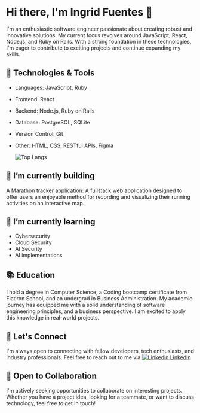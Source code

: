 # Hi there, I'm Ingrid Fuentes 👋

I'm an enthusiastic software engineer passionate about creating robust and innovative solutions. My current focus revolves around JavaScript, React, Node.js, and Ruby on Rails. With a strong foundation in these technologies, I'm eager to contribute to exciting projects and continue expanding my skills.

## 🔧 Technologies & Tools
- Languages: JavaScript, Ruby
- Frontend: React
- Backend: Node.js, Ruby on Rails
- Database: PostgreSQL, SQLite
- Version Control: Git
- Other: HTML, CSS, RESTful APIs, Figma

  ![Top Langs](https://github-readme-stats.vercel.app/api/top-langs/?username=IngridFuentes&theme=ambient_gradient)

## 🔭 I’m currently building 
A Marathon tracker application: A fullstack web application designed to offer users an enjoyable method for recording and visualizing their running activities on an interactive map.

## 🌱 I’m currently learning

- Cybersecurity
- Cloud Security
- AI Security
- AI implementations

## 📚 Education
I hold a degree in Computer Science, a Coding bootcamp certificate from Flatiron School, and an undergrad in Business Administration. My academic journey has equipped me with a solid understanding of software engineering principles, and a business perspective. I am excited to apply this knowledge in real-world projects.

## 💬 Let's Connect
I'm always open to connecting with fellow developers, tech enthusiasts, and industry professionals. Feel free to reach out to me via [![Linkedin](https://i.stack.imgur.com/gVE0j.png) LinkedIn](https://www.linkedin.com/in/ingrid-fuentesm/)

## 🤝 Open to Collaboration
I'm actively seeking opportunities to collaborate on interesting projects. Whether you have a project idea, looking for a teammate, or want to discuss technology, feel free to get in touch!

<!--
**IngridFuentes/IngridFuentes** is a ✨ _special_ ✨ repository because its `README.md` (this file) appears on your GitHub profile.

Here are some ideas to get you started:

- 🔭 I’m currently working on ...
- 🌱 I’m currently learning ...
- 👯 I’m looking to collaborate on ...
- 🤔 I’m looking for help with ...
- 💬 Ask me about ...
- 📫 How to reach me: ...
- 😄 Pronouns: ...
- ⚡ Fun fact: ...
-->
